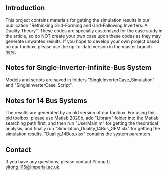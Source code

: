 ## Introduction

This project contains materials for getting the simulation results in our publication "Rethinking Grid-Forming and Grid-Following Inverters: A Duality Theory". These codes are specially customized for the case study in the article, so do NOT create your own case upon these codes as they may generate unwanted results. If you hope to develop your own project based on our toolbox, please use the up-to-date version in the master branch [here](https://github.com/Future-Power-Networks/Simplus-Grid-Tool).

## Notes for Single-Inverter-Infinite-Bus System

Models and scripts are saved in folders "SingleInverterCase_Simulation" and "SingleInverterCase_Script".

## Notes for 14 Bus Systems

The results are generated by an old version of our toolbox. For using this old toolbox, please use Matlab 2020b, add "Library" folder into the Matlab searching path first, and then run "UserMain.m" for getting the theoratical analysis, and finally run "Simulation_Duality_14Bus_GFM.slx" for getting the simulation results. "Duality_14Bus.xlsx" contains the system paramters.

## Contact

If you have any questions, please contact
Yitong Li, yitong.li15@imperial.ac.uk.
